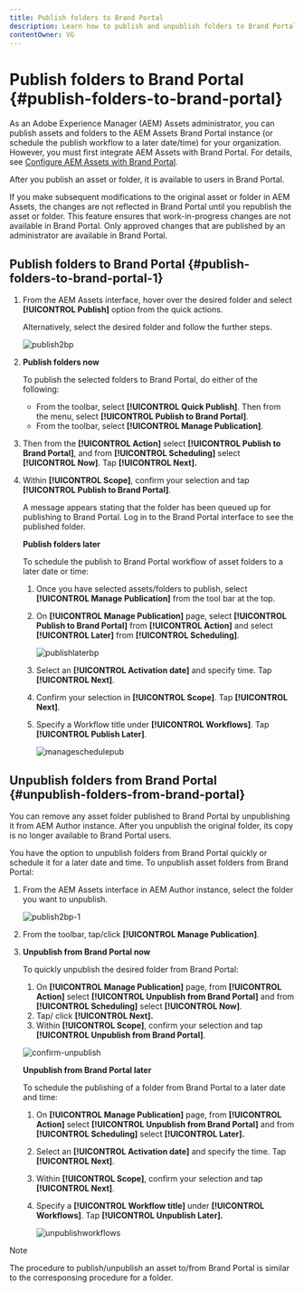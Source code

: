 ```yaml
---
title: Publish folders to Brand Portal
description: Learn how to publish and unpublish folders to Brand Portal.
contentOwner: VG
---
```


# Publish folders to Brand Portal {#publish-folders-to-brand-portal}

As an Adobe Experience Manager (AEM) Assets administrator, you can publish assets and folders to the AEM Assets Brand Portal instance (or schedule the publish workflow to a later date/time) for your organization. However, you must first integrate AEM Assets with Brand Portal. For details, see [Configure AEM Assets with Brand Portal](configure-aem-assets-with-brand-portal.md).

After you publish an asset or folder, it is available to users in Brand Portal.

If you make subsequent modifications to the original asset or folder in AEM Assets, the changes are not reflected in Brand Portal until you republish the asset or folder. This feature ensures that work-in-progress changes are not available in Brand Portal. Only approved changes that are published by an administrator are available in Brand Portal.

## Publish folders to Brand Portal {#publish-folders-to-brand-portal-1}

1. From the AEM Assets interface, hover over the desired folder and select **[!UICONTROL Publish]** option from the quick actions.

   Alternatively, select the desired folder and follow the further steps.

   ![publish2bp](assets/publish2bp.png)

2. **Publish folders now**

   To publish the selected folders to Brand Portal, do either of the following:

    * From the toolbar, select **[!UICONTROL Quick Publish]**. Then from the menu, select **[!UICONTROL Publish to Brand Portal]**.
    * From the toolbar, select **[!UICONTROL Manage Publication]**.

3. Then from the **[!UICONTROL Action]** select **[!UICONTROL Publish to Brand Portal]**, and from **[!UICONTROL Scheduling]** select **[!UICONTROL Now]**. Tap **[!UICONTROL Next].**
4. Within **[!UICONTROL Scope]**, confirm your selection and tap **[!UICONTROL Publish to Brand Portal]**.

   A message appears stating that the folder has been queued up for publishing to Brand Portal. Log in to the Brand Portal interface to see the published folder.

   **Publish folders later**

   To schedule the publish to Brand Portal workflow of asset folders to a later date or time:

    1. Once you have selected assets/folders to publish, select **[!UICONTROL Manage Publication]** from the tool bar at the top.
    2. On **[!UICONTROL Manage Publication]** page, select **[!UICONTROL Publish to Brand Portal]** from **[!UICONTROL Action]** and select **[!UICONTROL Later]** from **[!UICONTROL Scheduling]**.

       ![publishlaterbp](assets/publishlaterbp.png)

    3. Select an **[!UICONTROL Activation date]** and specify time. Tap **[!UICONTROL Next]**.
    4. Confirm your selection in **[!UICONTROL Scope]**. Tap **[!UICONTROL Next]**.
    5. Specify a Workflow title under **[!UICONTROL Workflows]**. Tap **[!UICONTROL Publish Later]**.

       ![manageschedulepub](assets/manageschedulepub.png)

## Unpublish folders from Brand Portal {#unpublish-folders-from-brand-portal}

You can remove any asset folder published to Brand Portal by unpublishing it from AEM Author instance. After you unpublish the original folder, its copy is no longer available to Brand Portal users.

You have the option to unpublish folders from Brand Portal quickly or schedule it for a later date and time. To unpublish asset folders from Brand Portal:

1. From the AEM Assets interface in AEM Author instance, select the folder you want to unpublish.

   ![publish2bp-1](assets/publish2bp-1.png)

2. From the toolbar, tap/click **[!UICONTROL Manage Publication]**.  

3. **Unpublish from Brand Portal now**

   To quickly unpublish the desired folder from Brand Portal:

    1. On **[!UICONTROL Manage Publication]** page, from **[!UICONTROL Action]** select **[!UICONTROL Unpublish from Brand Portal]** and from **[!UICONTROL Scheduling]** select **[!UICONTROL Now]**.
    2. Tap/ click **[!UICONTROL Next].**
    3. Within **[!UICONTROL Scope]**, confirm your selection and tap **[!UICONTROL Unpublish from Brand Portal]**.

   ![confirm-unpublish](assets/confirm-unpublish.png)

   **Unpublish from Brand Portal later**

   To schedule the publishing of a folder from Brand Portal to a later date and time:

    1. On **[!UICONTROL Manage Publication]** page, from **[!UICONTROL Action]** select **[!UICONTROL Unpublish from Brand Portal]** and from **[!UICONTROL Scheduling]** select **[!UICONTROL Later].**
    2. Select an **[!UICONTROL Activation date]** and specify the time. Tap **[!UICONTROL Next]**.
    3. Within **[!UICONTROL Scope]**, confirm your selection and tap **[!UICONTROL Next]**.
    4. Specify a **[!UICONTROL Workflow title]** under **[!UICONTROL Workflows]**. Tap **[!UICONTROL Unpublish Later].**

       ![unpublishworkflows](assets/unpublishworkflows.png)

>[!NOTE]
>
>The procedure to publish/unpublish an asset to/from Brand Portal is similar to the corresponsing procedure for a folder.
